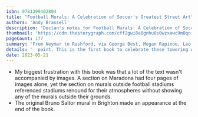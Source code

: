 ```yaml
---
isbn: 9781399402804
title: "Football Murals: A Celebration of Soccer's Greatest Street Art"
authors: 'Andy Brassell'
description: "Declan's notes for Football Murals: A Celebration of Soccer's Greatest Street Art by Andy Brassell."
thumbnail: 'https://cdn.thestorygraph.com/cff2gwi8a8gnhu0s0wzxawc9m8qn'
pageCount: 177
summary: 'From Neymar to Rashford, via George Best, Megan Rapinoe, Leo Messi and Diego Maradona, fans all over the world have immortalised their footballing idols in'
details: '  paint. This is the first book to celebrate these towering works of art.'
date: 2023-05-21
---
```


- My biggest frustration with this book was that a lot of the text wasn't accompanied by images. A section on Maradona had four pages of images alone, yet the section on murals outside football stadiums referenced stadiums renound for their atmospheres without showing any of the murals outside their grounds.
- The original Bruno Saltor mural in Brighton made an appearance at the end of the book.
